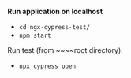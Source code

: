 **Run application on localhost**
* `cd ngx-cypress-test/`
* `npm start`

Run test (from ~~~~root directory):
* `npx cypress open`